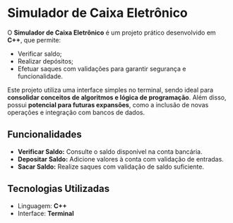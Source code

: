 # Simulador de Caixa Eletrônico

O **Simulador de Caixa Eletrônico** é um projeto prático desenvolvido em **C++**, que permite:

- Verificar saldo;
- Realizar depósitos;
- Efetuar saques com validações para garantir segurança e funcionalidade.

Este projeto utiliza uma interface simples no terminal, sendo ideal para **consolidar conceitos de algoritmos e lógica de programação**. Além disso, possui **potencial para futuras expansões**, como a inclusão de novas operações e integração com bancos de dados.

## Funcionalidades

- **Verificar Saldo:** Consulte o saldo disponível na conta bancária.
- **Depositar Saldo:** Adicione valores à conta com validação de entradas.
- **Sacar Saldo:** Realize saques com validação de saldo suficiente.

## Tecnologias Utilizadas

- Linguagem: **C++**
- Interface: **Terminal**
